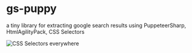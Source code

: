# gs-puppy
a tiny library for extracting google search results using PuppeteerSharp, HtmlAgilityPack, CSS Selectors


![CSS Selectors everywhere](https://feedthis.dev/assets/images/41xufw.jpg)



